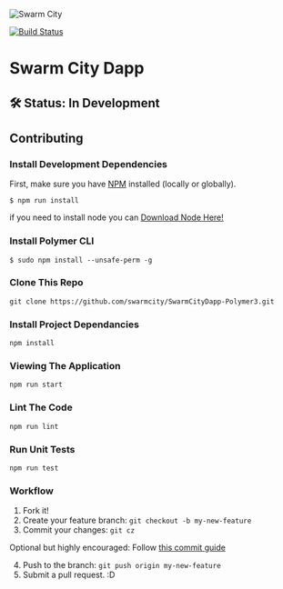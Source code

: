![Swarm City](https://github.com/swarmcity/sc-boardwalk-production/blob/master/images/icons/icon-48x48.png?raw=true "Swarm City")

[![Build Status](https://travis-ci.org/swarmcity/SwarmCityDapp-Polymer3.svg?branch=master)](https://travis-ci.org/swarmcity/SwarmCityDapp-Polymer3)

# Swarm City Dapp

## 🛠 Status: In Development

## Contributing

### Install Development Dependencies

First, make sure you have [NPM](https://www.npmjs.com/) installed (locally or globally).

```
$ npm run install
```
if you need to install node you can [Download Node Here!](https://nodejs.org/en/download/)

### Install Polymer CLI

```
$ sudo npm install --unsafe-perm -g
```


### Clone This Repo

```
git clone https://github.com/swarmcity/SwarmCityDapp-Polymer3.git
```

### Install Project Dependancies 

```
npm install
```

### Viewing The Application

```
npm run start
```

### Lint The Code

```
npm run lint
```

### Run Unit Tests

```
npm run test
```

### Workflow

1. Fork it!
2. Create your feature branch: `git checkout -b my-new-feature`
3. Commit your changes: `git cz`

Optional but highly encouraged: Follow [this commit guide](https://conventionalcommits.org/)

4. Push to the branch: `git push origin my-new-feature`
5. Submit a pull request. :D